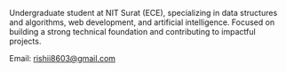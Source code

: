 Undergraduate student at NIT Surat (ECE), specializing in data structures and algorithms, web development, and artificial intelligence. Focused on building a strong technical foundation and contributing to impactful projects.

Email: rishii8603@gmail.com
